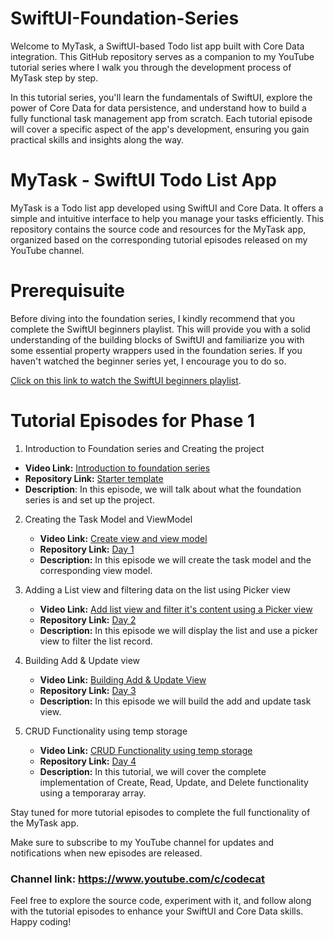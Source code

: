 # SwiftUI-Foundation-Series
Welcome to MyTask, a SwiftUI-based Todo list app built with Core Data integration. This GitHub repository serves as a companion to my YouTube tutorial series where I walk you through the development process of MyTask step by step.

In this tutorial series, you'll learn the fundamentals of SwiftUI, explore the power of Core Data for data persistence, and understand how to build a fully functional task management app from scratch. Each tutorial episode will cover a specific aspect of the app's development, ensuring you gain practical skills and insights along the way.

# MyTask - SwiftUI Todo List App

MyTask is a Todo list app developed using SwiftUI and Core Data. It offers a simple and intuitive interface to help you manage your tasks efficiently. This repository contains the source code and resources for the MyTask app, organized based on the corresponding tutorial episodes released on my YouTube channel.

# Prerequisuite
Before diving into the foundation series, I kindly recommend that you complete the SwiftUI beginners playlist. This will provide you with a solid understanding of the building blocks of SwiftUI and familiarize you with some essential property wrappers used in the foundation series. If you haven't watched the beginner series yet, I encourage you to do so.

[Click on this link to watch the SwiftUI beginners playlist](https://www.youtube.com/playlist?list=PLb5R4QC2DtFuRFJ35uPMhpY90s0VMNR-i).

# Tutorial Episodes for Phase 1

1. Introduction to Foundation series and Creating the project
  -  **Video Link:** [Introduction to foundation series](https://youtu.be/GUIOPDCHei0)
  -  **Repository Link:** [Starter template](https://github.com/codecat15/SwiftUI-Foundation-Series/tree/main/Phase%201/Project%20Template/MyTask)
  -  **Description**: In this episode, we will talk about what the foundation series is and set up the project.

2. Creating the Task Model and ViewModel
   - **Video Link:** [Create view and view model](https://youtu.be/TOxW8DgmTd4)
   - **Repository Link:** [Day 1](https://github.com/codecat15/SwiftUI-Foundation-Series/tree/main/Phase%201/Day%201%20Model%20and%20ViewModel/MyTask)
   - **Description:** In this episode we will create the task model and the corresponding view model.
   
3. Adding a List view and filtering data on the list using Picker view
   - **Video Link:** [Add list view and filter it's content using a Picker view](https://youtu.be/KZW47Om_7Kw)
   - **Repository Link:** [Day 2](https://github.com/codecat15/SwiftUI-Foundation-Series/tree/main/Phase%201/Day%202%20Display%20data%20on%20the%20list%20%26%20filter%20it%20using%20Picker%20View/MyTask)
   - **Description:** In this episode we will display the list and use a picker view to filter the list record.

4. Building Add & Update view
   - **Video Link:** [Building Add & Update View](https://youtu.be/1OC3lOHbAt4)
   - **Repository Link:** [Day 3](https://github.com/codecat15/SwiftUI-Foundation-Series/tree/main/Phase%201/Day%203%20Building%20Add%20%26%20Update%20View/MyTask)
   - **Description:** In this episode we will build the add and update task view.

5. CRUD Functionality using temp storage
   - **Video Link:** [CRUD Functionality using temp storage](https://youtu.be/kg0Tsl2r5jg)
   - **Repository Link:** [Day 4]()
   - **Description:** In this tutorial, we will cover the complete implementation of Create, Read, Update, and Delete functionality using a temporaray array.

Stay tuned for more tutorial episodes to complete the full functionality of the MyTask app. 

Make sure to subscribe to my YouTube channel for updates and notifications when new episodes are released.

### Channel link: https://www.youtube.com/c/codecat

Feel free to explore the source code, experiment with it, and follow along with the tutorial episodes to enhance your SwiftUI and Core Data skills. 
Happy coding!
